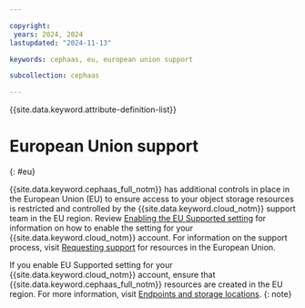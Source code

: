```yaml
---

copyright:
 years: 2024, 2024
lastupdated: "2024-11-13"

keywords: cephaas, eu, european union support

subcollection: cephaas

---
```


{{site.data.keyword.attribute-definition-list}}

# European Union support
{: #eu}

{{site.data.keyword.cephaas_full_notm}} has additional controls in place in the European Union (EU) to ensure access to your object storage resources is restricted and controlled by the {{site.data.keyword.cloud_notm}} support team in the EU region. Review [Enabling the EU Supported setting](/docs/account?topic=account-eu-supported) for information on how to enable the setting for your {{site.data.keyword.cloud_notm}} account. For information on the support process, visit [Requesting support](/docs/get-support?topic=get-support-using-avatar#eusupported) for resources in the European Union.

If you enable EU Supported setting for your {{site.data.keyword.cloud_notm}} account, ensure that {{site.data.keyword.cephaas_full_notm}} resources are created in the EU region. For more information, visit [Endpoints and storage locations](/docs/cephaas?topic=cephaas-endpoints).
{: note}
